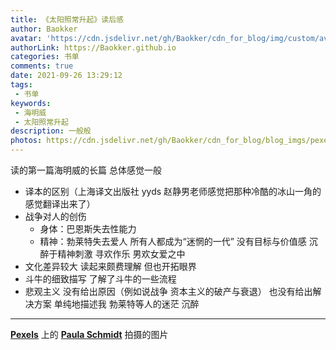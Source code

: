 ```yaml
---
title: 《太阳照常升起》读后感
author: Baokker
avatar: 'https://cdn.jsdelivr.net/gh/Baokker/cdn_for_blog/img/custom/avatar.jpg'
authorLink: https://Baokker.github.io
categories: 书单
comments: true
date: 2021-09-26 13:29:12
tags:
 - 书单
keywords:
 - 海明威
 - 太阳照常升起
description: 一般般
photos: https://cdn.jsdelivr.net/gh/Baokker/cdn_for_blog/blog_imgs/pexels-paula-schmidt-963486%20(1).jpg
---
```




读的第一篇海明威的长篇 总体感觉一般 

- 译本的区别（上海译文出版社 yyds 赵静男老师感觉把那种冷酷的冰山一角的感觉翻译出来了）
- 战争对人的创伤
  - 身体：巴恩斯失去性能力
  - 精神：勃莱特失去爱人 所有人都成为“迷惘的一代” 没有目标与价值感 沉醉于精神刺激 寻欢作乐 男欢女爱之中
- 文化差异较大 读起来颇费理解 但也开拓眼界
- 斗牛的细致描写 了解了斗牛的一些流程
- 悲观主义 没有给出原因（例如说战争 资本主义的破产与衰退） 也没有给出解决方案 单纯地描述我 勃莱特等人的迷茫 沉醉



---

**[Pexels](https://www.pexels.com/zh-cn/photo/963486/?utm_content=attributionCopyText&utm_medium=referral&utm_source=pexels)** 上的 **[Paula Schmidt](https://www.pexels.com/zh-cn/@paula-schmidt-353488?utm_content=attributionCopyText&utm_medium=referral&utm_source=pexels)** 拍摄的图片
